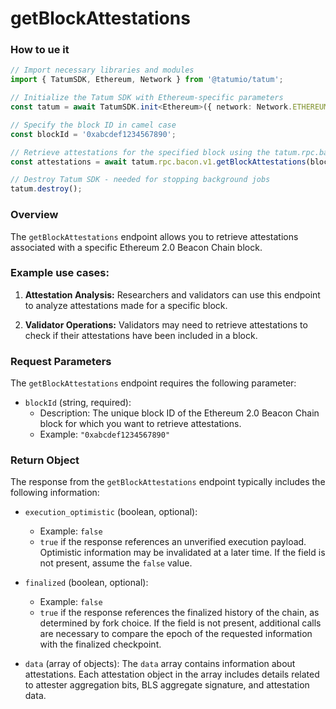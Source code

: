 # getBlockAttestations

### How to ue it 

```typescript
// Import necessary libraries and modules
import { TatumSDK, Ethereum, Network } from '@tatumio/tatum';

// Initialize the Tatum SDK with Ethereum-specific parameters
const tatum = await TatumSDK.init<Ethereum>({ network: Network.ETHEREUM_HOLESKY });

// Specify the block ID in camel case
const blockId = '0xabcdef1234567890';

// Retrieve attestations for the specified block using the tatum.rpc.bacon.v1.getBlockAttestations method
const attestations = await tatum.rpc.bacon.v1.getBlockAttestations(blockId);

// Destroy Tatum SDK - needed for stopping background jobs
tatum.destroy();
```

### Overview

The `getBlockAttestations` endpoint allows you to retrieve attestations associated with a specific Ethereum 2.0 Beacon Chain block.

### Example use cases:

1. **Attestation Analysis:** 
   Researchers and validators can use this endpoint to analyze attestations made for a specific block.

2. **Validator Operations:** 
   Validators may need to retrieve attestations to check if their attestations have been included in a block.

### Request Parameters

The `getBlockAttestations` endpoint requires the following parameter:

- `blockId` (string, required):
  - Description: The unique block ID of the Ethereum 2.0 Beacon Chain block for which you want to retrieve attestations.
  - Example: `"0xabcdef1234567890"`

### Return Object

The response from the `getBlockAttestations` endpoint typically includes the following information:

- `execution_optimistic` (boolean, optional):
  - Example: `false`
  - `true` if the response references an unverified execution payload. Optimistic information may be invalidated at a later time. If the field is not present, assume the `false` value.

- `finalized` (boolean, optional):
  - Example: `false`
  - `true` if the response references the finalized history of the chain, as determined by fork choice. If the field is not present, additional calls are necessary to compare the epoch of the requested information with the finalized checkpoint.

- `data` (array of objects):
  The `data` array contains information about attestations. Each attestation object in the array includes details related to attester aggregation bits, BLS aggregate signature, and attestation data.